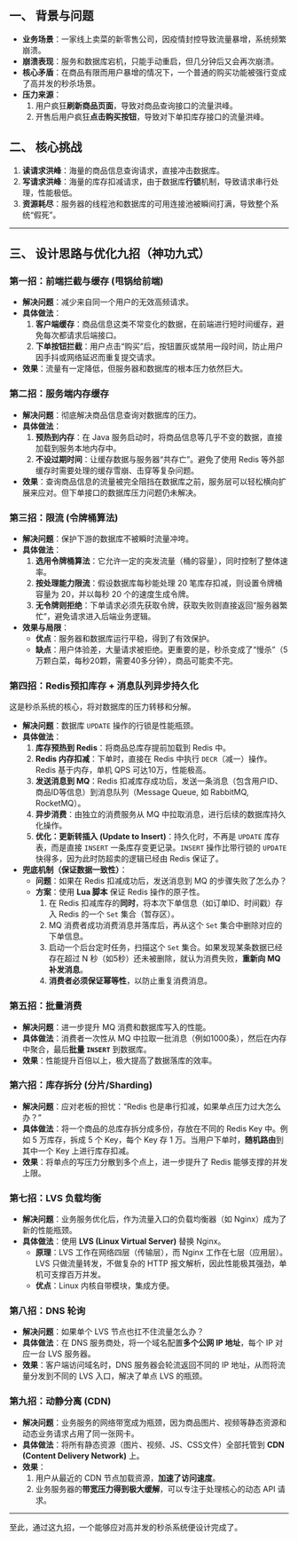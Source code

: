 ## 一、 背景与问题
* **业务场景**：一家线上卖菜的新零售公司，因疫情封控导致流量暴增，系统频繁崩溃。
* **崩溃表现**：服务和数据库宕机，只能手动重启，但几分钟后又会再次崩溃。
* **核心矛盾**：在商品有限而用户暴增的情况下，一个普通的购买功能被强行变成了高并发的秒杀场景。
* **压力来源**：
    1.  用户疯狂**刷新商品页面**，导致对商品查询接口的流量洪峰。
    2.  开售后用户疯狂**点击购买按钮**，导致对下单扣库存接口的流量洪峰。
## 二、 核心挑战
1.  **读请求洪峰**：海量的商品信息查询请求，直接冲击数据库。
2.  **写请求洪峰**：海量的库存扣减请求，由于数据库**行锁**机制，导致请求串行处理，性能极低。
3.  **资源耗尽**：服务器的线程池和数据库的可用连接池被瞬间打满，导致整个系统“假死”。
---
## 三、 设计思路与优化九招（神功九式）
### 第一招：前端拦截与缓存 (甩锅给前端)
* **解决问题**：减少来自同一个用户的无效高频请求。
* **具体做法**：
    1.  **客户端缓存**：商品信息这类不常变化的数据，在前端进行短时间缓存，避免每次都请求后端接口。
    2.  **下单按钮拦截**：用户点击“购买”后，按钮置灰或禁用一段时间，防止用户因手抖或网络延迟而重复提交请求。
* **效果**：流量有一定降低，但服务器和数据库的根本压力依然巨大。
### 第二招：服务端内存缓存
* **解决问题**：彻底解决商品信息查询对数据库的压力。
* **具体做法**：
    1.  **预热到内存**：在 Java 服务启动时，将商品信息等几乎不变的数据，直接加载到服务本地内存中。
    2.  **不设过期时间**：让缓存数据与服务器“共存亡”。避免了使用 Redis 等外部缓存时需要处理的缓存雪崩、击穿等复杂问题。
* **效果**：查询商品信息的流量被完全阻挡在数据库之前，服务层可以轻松横向扩展来应对。但下单接口的数据库压力问题仍未解决。
### 第三招：限流 (令牌桶算法)
* **解决问题**：保护下游的数据库不被瞬时流量冲垮。
* **具体做法**：
    1.  **选用令牌桶算法**：它允许一定的突发流量（桶的容量），同时控制了整体速率。
    2.  **按处理能力限流**：假设数据库每秒能处理 20 笔库存扣减，则设置令牌桶容量为 20，并以每秒 20 个的速度生成令牌。
    3.  **无令牌则拒绝**：下单请求必须先获取令牌，获取失败则直接返回“服务器繁忙”，避免请求进入后端业务逻辑。
* **效果与局限**：
    * **优点**：服务器和数据库运行平稳，得到了有效保护。
    * **缺点**：用户体验差，大量请求被拒绝。更重要的是，秒杀变成了“慢杀”（5万颗白菜，每秒20颗，需要40多分钟），商品可能卖不完。
### 第四招：Redis预扣库存 + 消息队列异步持久化
这是秒杀系统的核心，将对数据库的压力转移和分解。
* **解决问题**：数据库 `UPDATE` 操作的行锁是性能瓶颈。
* **具体做法**：
    1.  **库存预热到 Redis**：将商品总库存提前加载到 Redis 中。
    2.  **Redis 内存扣减**：下单时，直接在 Redis 中执行 `DECR`（减一）操作。Redis 基于内存，单机 QPS 可达10万，性能极高。
    3.  **发送消息到 MQ**：Redis 扣减库存成功后，发送一条消息（包含用户ID、商品ID等信息）到消息队列（Message Queue, 如 RabbitMQ, RocketMQ）。
    4.  **异步消费**：由独立的消费服务从 MQ 中拉取消息，进行后续的数据库持久化操作。
    5.  **优化：更新转插入 (Update to Insert)**：持久化时，不再是 `UPDATE` 库存表，而是直接 `INSERT` 一条库存变更记录。`INSERT` 操作比带行锁的 `UPDATE` 快得多，因为此时防超卖的逻辑已经由 Redis 保证了。
* **兜底机制（保证数据一致性）**：
    * **问题**：如果在 Redis 扣减成功后，发送消息到 MQ 的步骤失败了怎么办？
    * **方案**：使用 **Lua 脚本** 保证 Redis 操作的原子性。
        1.  在 Redis 扣减库存的**同时**，将本次下单信息（如订单ID、时间戳）存入 Redis 的一个 `Set` 集合（暂存区）。
        2.  MQ 消费者成功消费消息并落库后，再从这个 `Set` 集合中删除对应的下单信息。
        3.  启动一个后台定时任务，扫描这个 `Set` 集合。如果发现某条数据已经存在超过 N 秒（如5秒）还未被删除，就认为消费失败，**重新向 MQ 补发消息**。
        4.  **消费者必须保证幂等性**，以防止重复消费消息。
### 第五招：批量消费
* **解决问题**：进一步提升 MQ 消费和数据库写入的性能。
* **具体做法**：消费者一次性从 MQ 中拉取一批消息（例如1000条），然后在内存中聚合，最后**批量 `INSERT`** 到数据库。
* **效果**：性能提升百倍以上，极大提高了数据落库的效率。
### 第六招：库存拆分 (分片/Sharding)
* **解决问题**：应对老板的担忧：“Redis 也是串行扣减，如果单点压力过大怎么办？”
* **具体做法**：将一个商品的总库存拆分成多份，存放在不同的 Redis Key 中。例如 5 万库存，拆成 5 个 Key，每个 Key 存 1 万。当用户下单时，**随机路由**到其中一个 Key 上进行库存扣减。
* **效果**：将单点的写压力分散到多个点上，进一步提升了 Redis 能够支撑的并发上限。
### 第七招：LVS 负载均衡
* **解决问题**：业务服务优化后，作为流量入口的负载均衡器（如 Nginx）成为了新的性能瓶颈。
* **具体做法**：使用 **LVS (Linux Virtual Server)** 替换 Nginx。
    * **原理**：LVS 工作在网络四层（传输层），而 Nginx 工作在七层（应用层）。LVS 只做流量转发，不做复杂的 HTTP 报文解析，因此性能极其强劲，单机可支撑百万并发。
    * **优点**：Linux 内核自带模块，集成方便。
### 第八招：DNS 轮询
* **解决问题**：如果单个 LVS 节点也扛不住流量怎么办？
* **具体做法**：在 DNS 服务商处，将一个域名配置**多个公网 IP 地址**，每个 IP 对应一台 LVS 服务器。
* **效果**：客户端访问域名时，DNS 服务器会轮流返回不同的 IP 地址，从而将流量分发到不同的 LVS 入口，解决了单点 LVS 的瓶颈。
### 第九招：动静分离 (CDN)
* **解决问题**：业务服务的网络带宽成为瓶颈，因为商品图片、视频等静态资源和动态业务请求占用了同一张网卡。
* **具体做法**：将所有静态资源（图片、视频、JS、CSS文件）全部托管到 **CDN (Content Delivery Network)** 上。
* **效果**：
    1.  用户从最近的 CDN 节点加载资源，**加速了访问速度**。
    2.  业务服务器的**带宽压力得到极大缓解**，可以专注于处理核心的动态 API 请求。
---
至此，通过这九招，一个能够应对高并发的秒杀系统便设计完成了。